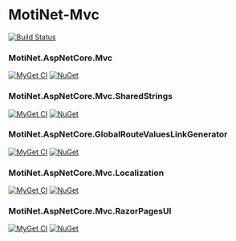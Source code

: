 # MotiNet-Mvc

[![Build Status](https://ci.appveyor.com/api/projects/status/github/motix/MotiNet-Mvc?branch=master&svg=true)](https://ci.appveyor.com/project/mnguyen284/motinet-mvc)

### MotiNet.AspNetCore.Mvc

[![MyGet CI](https://img.shields.io/myget/motix-ci/v/MotiNet.AspNetCore.Mvc.svg)](https://www.myget.org/feed/motix-ci/package/nuget/MotiNet.AspNetCore.Mvc) [![NuGet](https://img.shields.io/nuget/v/MotiNet.AspNetCore.Mvc.svg)](https://www.nuget.org/packages/MotiNet.AspNetCore.Mvc)

### MotiNet.AspNetCore.Mvc.SharedStrings

[![MyGet CI](https://img.shields.io/myget/motix-ci/v/MotiNet.AspNetCore.Mvc.SharedStrings.svg)](https://www.myget.org/feed/motix-ci/package/nuget/MotiNet.AspNetCore.Mvc.SharedStrings) [![NuGet](https://img.shields.io/nuget/v/MotiNet.AspNetCore.Mvc.SharedStrings.svg)](https://www.nuget.org/packages/MotiNet.AspNetCore.Mvc.SharedStrings)

### MotiNet.AspNetCore.GlobalRouteValuesLinkGenerator

[![MyGet CI](https://img.shields.io/myget/motix-ci/v/MotiNet.AspNetCore.GlobalRouteValuesLinkGenerator.svg)](https://www.myget.org/feed/motix-ci/package/nuget/MotiNet.AspNetCore.GlobalRouteValuesLinkGenerator) [![NuGet](https://img.shields.io/nuget/v/MotiNet.AspNetCore.GlobalRouteValuesLinkGenerator.svg)](https://www.nuget.org/packages/MotiNet.AspNetCore.GlobalRouteValuesLinkGenerator)

### MotiNet.AspNetCore.Mvc.Localization

[![MyGet CI](https://img.shields.io/myget/motix-ci/v/MotiNet.AspNetCore.Mvc.Localization.svg)](https://www.myget.org/feed/motix-ci/package/nuget/MotiNet.AspNetCore.Mvc.Localization) [![NuGet](https://img.shields.io/nuget/v/MotiNet.AspNetCore.Mvc.Localization.svg)](https://www.nuget.org/packages/MotiNet.AspNetCore.Mvc.Localization)

### MotiNet.AspNetCore.Mvc.RazorPagesUI

[![MyGet CI](https://img.shields.io/myget/motix-ci/v/MotiNet.AspNetCore.Mvc.RazorPagesUI.svg)](https://www.myget.org/feed/motix-ci/package/nuget/MotiNet.AspNetCore.Mvc.RazorPagesUI) [![NuGet](https://img.shields.io/nuget/v/MotiNet.AspNetCore.Mvc.RazorPagesUI.svg)](https://www.nuget.org/packages/MotiNet.AspNetCore.Mvc.RazorPagesUI)
